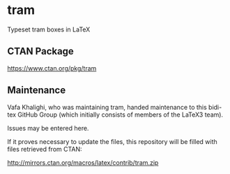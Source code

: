 # tram
Typeset tram boxes in LaTeX

## CTAN Package
 https://www.ctan.org/pkg/tram



## Maintenance
Vafa Khalighi, who was maintaining tram, handed maintenance to this bidi-tex
GitHub Group (which initially consists of members of the LaTeX3 team).

Issues may be entered here.

If it proves necessary to update the files, this repository will
be filled with files retrieved from CTAN:

http://mirrors.ctan.org/macros/latex/contrib/tram.zip


